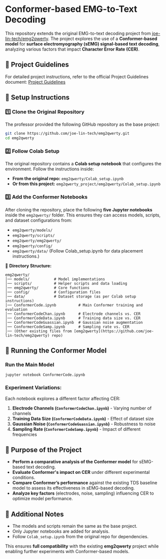 # Conformer-based EMG-to-Text Decoding

This repository extends the original EMG-to-text decoding project from [joe-lin-tech/emg2qwerty](https://github.com/joe-lin-tech/emg2qwerty). The project explores the use of a **Conformer-based model** for **surface electromyography (sEMG) signal-based text decoding**, analyzing various factors that impact **Character Error Rate (CER)**.

## 📌 Project Guidelines

For detailed project instructions, refer to the official Project Guidelines document:
[Project Guidelines](https://drive.google.com/drive/home?dmr=1&ec=wgc-drive-hero-goto)

## 📌 Setup Instructions

### 1️⃣ **Clone the Original Repository**
The professor provided the following GitHub repository as the base project:

```bash
git clone https://github.com/joe-lin-tech/emg2qwerty.git
cd emg2qwerty
```

### 2️⃣ **Follow Colab Setup**
The original repository contains a **Colab setup notebook** that configures the environment. Follow the instructions inside:

- **From the original repo:** `emg2qwerty/Colab_setup.ipynb`
- **Or from this project:** `emg2qwerty_project/emg2qwerty/Colab_setup.ipynb`

### 3️⃣ **Add the Conformer Notebooks**
After cloning the repository, place the following **five Jupyter notebooks** inside the `emg2qwerty/` folder. This ensures they can access models, scripts, and dataset configurations from:
- `emg2qwerty/models/`
- `emg2qwerty/scripts/`
- `emg2qwerty/emg2qwerty/`
- `emg2qwerty/config/`
- `emg2qwerty/data/` (Follow Colab_setup.ipynb for data placement instructions.)

📂 **Directory Structure:**
```
emg2qwerty/
│── models/           # Model implementations
│── scripts/          # Helper scripts and data loading
│── emg2qwerty/       # Core functions
│── config/           # Configuration files
│── data/             # Dataset storage (as per Colab setup instructions)
│── ConformerCode.ipynb          # Main Conformer training and evaluation
│── ConformerCodeChan.ipynb      # Electrode channels vs. CER
│── ConformerCodeData.ipynb      # Training data size vs. CER
│── ConformerCodeGuassian.ipynb  # Gaussian noise augmentation
│── ConformerCodeSamp.ipynb      # Sampling rate vs. CER
│── (Other existing files from [emg2qwerty](https://github.com/joe-lin-tech/emg2qwerty) repo)
```

## 🚀 Running the Conformer Model

### **Run the Main Model**
```bash
jupyter notebook ConformerCode.ipynb
```

### **Experiment Variations:**
Each notebook explores a different factor affecting CER:
1. **Electrode Channels (`ConformerCodeChan.ipynb`)** - Varying number of channels
2. **Training Data Size (`ConformerCodeData.ipynb`)** - Effect of dataset size
3. **Gaussian Noise (`ConformerCodeGuassian.ipynb`)** - Robustness to noise
4. **Sampling Rate (`ConformerCodeSamp.ipynb`)** - Impact of different frequencies

## 🔬 Purpose of the Project
- **Perform a comparative analysis of the Conformer model** for sEMG-based text decoding.
- **Evaluate Conformer's impact on CER** under different experimental conditions.
- **Compare Conformer’s performance** against the existing TDS baseline model to assess its effectiveness in sEMG-based decoding.
- **Analyze key factors** (electrodes, noise, sampling) influencing CER to optimize model performance.

## 📌 Additional Notes
- The models and scripts remain the same as the base project.
- Only Jupyter notebooks are added for analysis.
- Follow `Colab_setup.ipynb` from the original repo for dependencies.

This ensures **full compatibility** with the existing **emg2qwerty** project while enabling further experiments with Conformer-based models.

